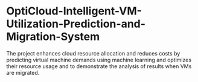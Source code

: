 # OptiCloud-Intelligent-VM-Utilization-Prediction-and-Migration-System
The project enhances cloud resource allocation and reduces costs by predicting virtual machine demands using machine learning and optimizes their resource usage and to demonstrate the analysis of results when VMs are migrated.
